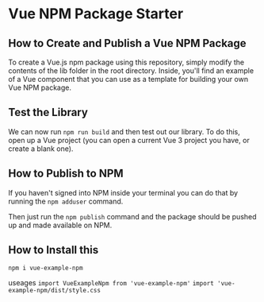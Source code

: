 # Vue NPM Package Starter

## How to Create and Publish a Vue NPM Package
To create a Vue.js npm package using this repository, simply modify the contents of the lib folder in the root directory. Inside, you'll find an example of a Vue component that you can use as a template for building your own Vue NPM package.

## Test the Library
We can now run `npm run build` and then test out our library. To do this, open up a Vue project (you can open a current Vue 3 project you have, or create a blank one).

## How to Publish to NPM

If you haven't signed into NPM inside your terminal you can do that by running the `npm adduser` command.

Then just run the `npm publish` command and the package should be pushed up and made available on NPM.

## How to Install this

`npm i vue-example-npm`

useages
`import VueExampleNpm from 'vue-example-npm'`
`import 'vue-example-npm/dist/style.css`